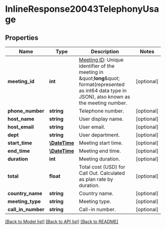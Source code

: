 # InlineResponse20043TelephonyUsage

## Properties
Name | Type | Description | Notes
------------ | ------------- | ------------- | -------------
**meeting_id** | **int** | [Meeting ID](https://support.zoom.us/hc/en-us/articles/201362373-What-is-a-Meeting-ID-): Unique identifier of the meeting in \&quot;**long**\&quot; format(represented as int64 data type in JSON), also known as the meeting number. | [optional] 
**phone_number** | **string** | Telephone number. | [optional] 
**host_name** | **string** | User display name. | [optional] 
**host_email** | **string** | User email. | [optional] 
**dept** | **string** | User department. | [optional] 
**start_time** | [**\DateTime**](\DateTime.md) | Meeting start time. | [optional] 
**end_time** | [**\DateTime**](\DateTime.md) | Meeting end time. | [optional] 
**duration** | **int** | Meeting duration. | [optional] 
**total** | **float** | Total cost (USD) for Call Out. Calculated as plan rate by duration. | [optional] 
**country_name** | **string** | Country name. | [optional] 
**meeting_type** | **string** | Meeting type. | [optional] 
**call_in_number** | **string** | Call-in number. | [optional] 

[[Back to Model list]](../README.md#documentation-for-models) [[Back to API list]](../README.md#documentation-for-api-endpoints) [[Back to README]](../README.md)


